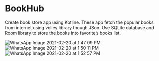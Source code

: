 # BookHub

Create book store app using Kotline. These app fetch the popular books from internet using
volley library though JSon. Use SQLite database and Room library to store the books into
favorite’s books list.



![WhatsApp Image 2021-02-20 at 1 47 09 PM](https://user-images.githubusercontent.com/54788133/108589026-542b5200-7382-11eb-8be3-9391f4bd57b7.jpeg)
![WhatsApp Image 2021-02-20 at 1 50 11 PM](https://user-images.githubusercontent.com/54788133/108589089-ae2c1780-7382-11eb-97ba-5f280c73e7e5.jpeg)
![WhatsApp Image 2021-02-20 at 1 52 57 PM](https://user-images.githubusercontent.com/54788133/108589146-0cf19100-7383-11eb-91db-101b6d56be8d.jpeg)



